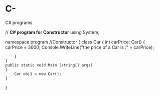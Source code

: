 # C-
C# programs

// **C# program for Constructor**
using System;

namespace program   //Constructor
{
     class Car
    {
        int carPrice;
        Car() 
        {
            carPrice = 3000;
            Console.WriteLine("the price of a Car is :" + carPrice);

        }
    }
    public static void Main (string[] args)
    {
        Car obj1 = new Car();
    }
}
